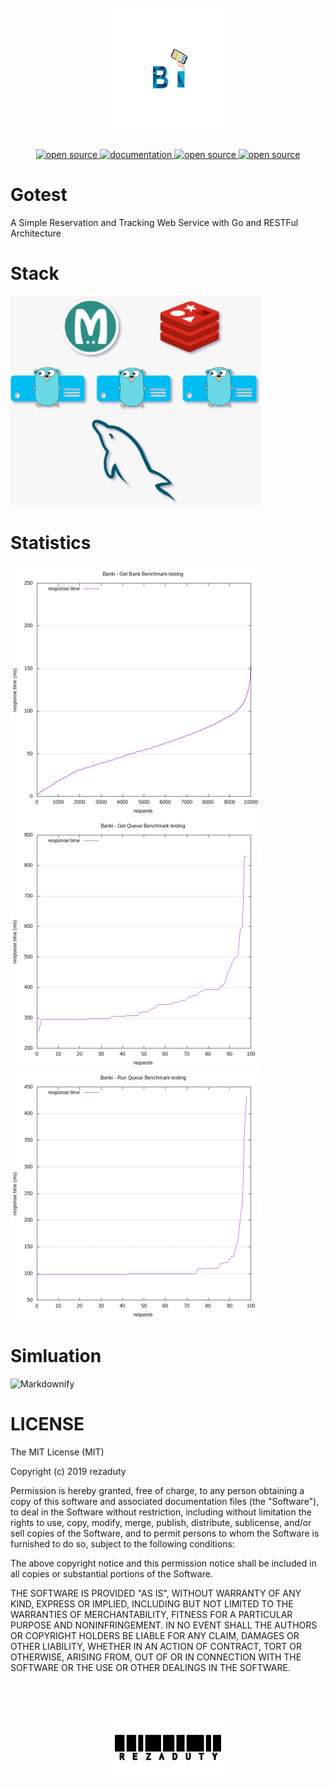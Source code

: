 <h1 align="center">
  <br>
  <a href="http://rd313.ir/"><img src="https://raw.githubusercontent.com/rezaduty/Gotest/master/logo.png" alt="Markdownify" width="200"></a>

</h1>

<p align="center">
	<a href="https://github.com/ellerbrock/open-source-badge/">
		<img src="https://badges.frapsoft.com/os/v3/open-source.svg?v=102" alt="open source">
	</a>
	<a href="http://banki-app.ir/banki-doc/">
		<img src="https://img.shields.io/badge/documentation-%20-green" alt="documentation">
	</a>
	<a href="#">
		<img src="https://img.shields.io/chrome-web-store/price/nimelepbpejjlbmoobocpfnjhihnpked.svg?style=plastic" alt="open source">
	</a>
	<a href="https://saythanks.io/to/rezaduty">
		<img src="https://img.shields.io/badge/Say%20Thanks-!-1EAEDB.svg" alt="open source">
	</a>
</p>


# Gotest

A Simple Reservation and Tracking Web Service with Go and RESTFul Architecture

# Stack

<img src="https://github.com/rezaduty/Gotest/blob/master/tech.png" alt="Markdownify" width="400">

# Statistics


<img src="https://raw.githubusercontent.com/rezaduty/Gotest/master/getBanks.png" alt="Markdownify" width="400">
<img src="https://raw.githubusercontent.com/rezaduty/Gotest/master/getQueue.png" alt="Markdownify" width="400">
<img src="https://raw.githubusercontent.com/rezaduty/Gotest/master/runQueue.png" alt="Markdownify" width="400">


# Simluation

<img src="https://github.com/rezaduty/Gotest/blob/master/simul.jpeg?raw=true" alt="Markdownify" width="400">


# LICENSE

The MIT License (MIT)

Copyright (c) 2019 rezaduty

Permission is hereby granted, free of charge, to any person obtaining a copy of this software and associated documentation files (the "Software"), to deal in the Software without restriction, including without limitation the rights to use, copy, modify, merge, publish, distribute, sublicense, and/or sell copies of the Software, and to permit persons to whom the Software is furnished to do so, subject to the following conditions:

The above copyright notice and this permission notice shall be included in all copies or substantial portions of the Software.

THE SOFTWARE IS PROVIDED "AS IS", WITHOUT WARRANTY OF ANY KIND, EXPRESS OR IMPLIED, INCLUDING BUT NOT LIMITED TO THE WARRANTIES OF MERCHANTABILITY, FITNESS FOR A PARTICULAR PURPOSE AND NONINFRINGEMENT. IN NO EVENT SHALL THE AUTHORS OR COPYRIGHT HOLDERS BE LIABLE FOR ANY CLAIM, DAMAGES OR OTHER LIABILITY, WHETHER IN AN ACTION OF CONTRACT, TORT OR OTHERWISE, ARISING FROM, OUT OF OR IN CONNECTION WITH THE SOFTWARE OR THE USE OR OTHER DEALINGS IN THE SOFTWARE.

<h1 align="center">
  <br>
  <a href="http://rd313.ir"><img src="https://raw.githubusercontent.com/rezaduty/Gotest/master/rezaduty.png" alt="Markdownify" width="200"></a>

</h1>


